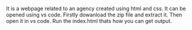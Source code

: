 It is a webpage related to an agency created using html and css.
It can be opened using vs code.
Firstly dowanload the zip file and extract it. 
Then open it in vs code.
Run the index.html thats how you can get output.
